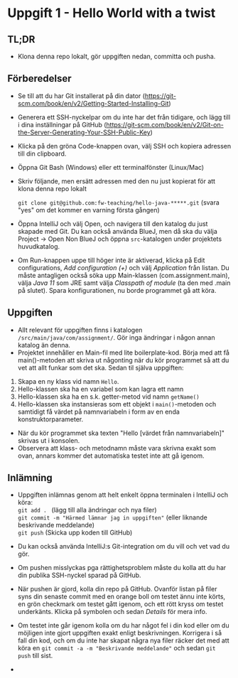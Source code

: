 # Uppgift 1 - Hello World with a twist

## TL;DR
- Klona denna repo lokalt, gör uppgiften nedan, committa och pusha.

## Förberedelser

- Se till att du har Git installerat på din dator (https://git-scm.com/book/en/v2/Getting-Started-Installing-Git)
- Generera ett SSH-nyckelpar om du inte har det från tidigare, och lägg till i dina inställningar på GitHub (https://git-scm.com/book/en/v2/Git-on-the-Server-Generating-Your-SSH-Public-Key)
- Klicka på den gröna Code-knappen ovan, välj SSH och kopiera adressen till din clipboard.
- Öppna Git Bash (Windows) eller ett terminalfönster (Linux/Mac)
- Skriv följande, men ersätt adressen med den nu just kopierat för att klona denna repo lokalt

  `git clone git@github.com:fw-teaching/hello-java-*****.git` (svara "yes" om det kommer en varning första gången)

- Öppna IntelliJ och välj Open, och navigera till den katalog du just skapade med Git. Du kan också använda BlueJ, men då ska du välja Project -> Open Non BlueJ och öppna `src`-katalogen under projektets huvudkatalog.
- Om Run-knappen uppe till höger inte är aktiverad, klicka på Edit configurations, _Add configuration (+)_ och välj _Application_ från listan. 
  Du måste antagligen också söka upp Main-klassen (com.assignment.main), välja _Java 11_ som JRE samt välja _Classpath of module_ (ta den med .main på slutet). 
  Spara konfigurationen, nu borde programmet gå att köra.

## Uppgiften

- Allt relevant för uppgiften finns i katalogen `/src/main/java/com/assignment/`. Gör inga ändringar i någon annan katalog än denna.
- Projektet innehåller en Main-fil med lite boilerplate-kod. Börja med att få main()-metoden att skriva ut någonting när du kör programmet så att du vet att allt funkar som det ska. Sedan til själva uppgiften:
  
1. Skapa en ny klass vid namn `Hello`.
2. Hello-klassen ska ha en variabel som kan lagra ett namn 
3. Hello-klassen ska ha en s.k. getter-metod vid namn `getName()`
4. Hello-klassen ska instansieras som ett objekt i `main()`-metoden och samtidigt få värdet på namnvariabeln i form av en enda konstruktorparameter. 

- När du kör programmet ska texten "Hello [värdet från namnvariabeln]" skrivas ut i konsolen.
- Observera att klass- och metodnamn måste vara skrivna exakt som ovan, annars kommer det automatiska testet inte att gå igenom.

## Inlämning

- Uppgiften inlämnas genom att helt enkelt öppna terminalen i IntelliJ och köra:  
  `git add . ` (lägg till alla ändringar och nya filer)  
  `git commit -m "Härmed lämnar jag in uppgiften"` (eller liknande beskrivande meddelande)  
  `git push` (Skicka upp koden till GitHub)  
  

- Du kan också använda IntelliJ:s Git-integration om du vill och vet vad du gör.
- Om pushen misslyckas pga rättighetsproblem måste du kolla att du har din publika SSH-nyckel sparad på GitHub.
- När pushen är gjord, kolla din repo på GitHub. Ovanför listan på filer syns din senaste commit med en orange boll om testet ännu inte körts, en grön checkmark om testet gått igenom, och ett rött kryss om testet underkänts. Klicka på symbolen och sedan _Details_ för mera info.   
- Om testet inte går igenom kolla om du har något fel i din kod eller om du möjligen inte gjort uppgiften exakt enligt beskrivningen. Korrigera i så fall din kod, och om du inte har skapat några nya filer räcker det med att köra en `git commit -a -m "Beskrivande meddelande"` och sedan `git push` till sist.
- 

